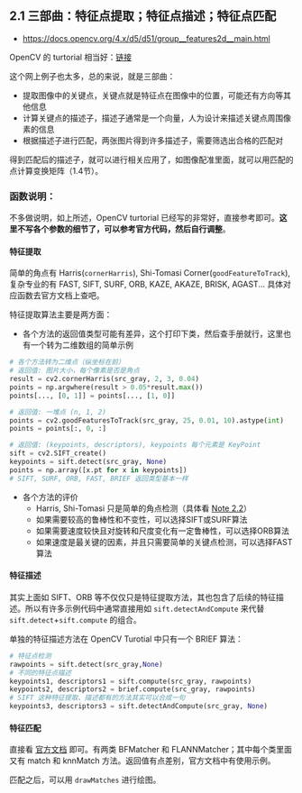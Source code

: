 ## 2.1 三部曲：特征点提取；特征点描述；特征点匹配

- https://docs.opencv.org/4.x/d5/d51/group__features2d__main.html

OpenCV 的 turtorial 相当好：[链接](https://docs.opencv.org/4.x/db/d27/tutorial_py_table_of_contents_feature2d.html)

这个网上例子也太多，总的来说，就是三部曲：

- 提取图像中的关键点，关键点就是特征点在图像中的位置，可能还有方向等其他信息
- 计算关键点的描述子，描述子通常是一个向量，人为设计来描述关键点周围像素的信息
- 根据描述子进行匹配，两张图片得到许多描述子，需要筛选出合格的匹配对

得到匹配后的描述子，就可以进行相关应用了，如图像配准里面，就可以用匹配的点计算变换矩阵（1.4节）。

### 函数说明：

不多做说明，如上所述，OpenCV turtorial 已经写的非常好，直接参考即可。**这里不写各个参数的细节了，可以参考官方代码，然后自行调整**。

#### 特征提取

简单的角点有 Harris(`cornerHarris`), Shi-Tomasi Corner(`goodFeatureToTrack`), 复杂专业的有 FAST, SIFT, SURF, ORB, KAZE, AKAZE, BRISK, AGAST... 具体对应函数去官方文档上查吧。

特征提取算法主要是两方面：

- 各个方法的返回值类型可能有差异，这个打印下类，然后查手册就行，这里也有一个转为二维数组的简单示例

```python
# 各个方法转为二维点（纵坐标在前）
# 返回值: 图片大小，每个像素是否是角点
result = cv2.cornerHarris(src_gray, 2, 3, 0.04)
points = np.argwhere(result > 0.05*result.max())
points[..., [0, 1]] = points[..., [1, 0]]

# 返回值: 一堆点 (n, 1, 2)
points = cv2.goodFeaturesToTrack(src_gray, 25, 0.01, 10).astype(int)
points = points[:, 0, :]

# 返回值: (keypoints, descriptors), keypoints 每个元素是 KeyPoint
sift = cv2.SIFT_create()
keypoints = sift.detect(src_gray, None)
points = np.array([x.pt for x in keypoints])
# SIFT, SURF, ORB, FAST, BRIEF 返回类型基本一样
```

- 各个方法的评价
  - Harris, Shi-Tomasi 只是简单的角点检测（具体看 [Note 2.2](./2.2.md)）
  - 如果需要较高的鲁棒性和不变性，可以选择SIFT或SURF算法
  - 如果需要速度较快且对旋转和尺度变化有一定鲁棒性，可以选择ORB算法
  - 如果速度是最关键的因素，并且只需要简单的关键点检测，可以选择FAST算法

#### 特征描述

其实上面如 SIFT、ORB 等不仅仅只是特征提取方法，其也包含了后续的特征描述。所以有许多示例代码中通常直接用如 `sift.detectAndCompute` 来代替 `sift.detect`+`sift.compute` 的组合。

单独的特征描述方法在 OpenCV Turotial 中只有一个 BRIEF 算法：

```python
# 特征点检测
rawpoints = sift.detect(src_gray,None)
# 不同的特征点描述
keypoints1, descriptors1 = sift.compute(src_gray, rawpoints)
keypoints2, descriptors2 = brief.compute(src_gray, rawpoints)
# SIFT 这种特征提取、描述都有的方法其实可以合成一句 
keypoints3, descriptors3 = sift.detectAndCompute(src_gray, None)
```

#### 特征匹配

直接看 [官方文档](https://docs.opencv.org/4.x/dc/dc3/tutorial_py_matcher.html) 即可。有两类 BFMatcher 和 FLANNMatcher；其中每个类里面又有 match 和 knnMatch 方法。返回值有点差别，官方文档中有使用示例。

匹配之后，可以用 `drawMatches` 进行绘图。

